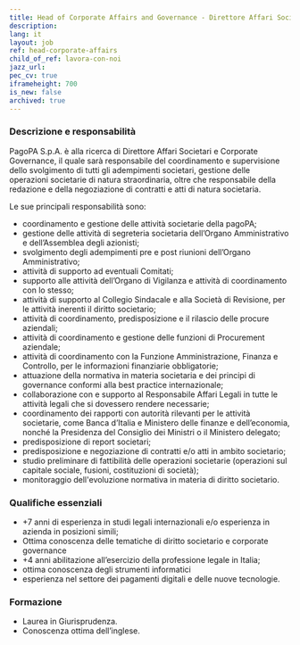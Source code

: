```yaml
---
title: Head of Corporate Affairs and Governance - Direttore Affari Societari e Governance
description:
lang: it
layout: job
ref: head-corporate-affairs
child_of_ref: lavora-con-noi
jazz_url: 
pec_cv: true
iframeheight: 700
is_new: false
archived: true
---
```


### Descrizione e responsabilità

PagoPA S.p.A. è alla ricerca di Direttore Affari Societari e Corporate Governance, il quale sarà responsabile del coordinamento e supervisione dello svolgimento di tutti gli adempimenti societari, gestione delle operazioni societarie di natura straordinaria, oltre che responsabile della redazione e della negoziazione di contratti e atti di natura societaria.

Le sue principali responsabilità sono:

* coordinamento e gestione delle attività societarie della pagoPA;
* gestione delle attività di segreteria societaria dell’Organo Amministrativo e dell’Assemblea degli azionisti; 
* svolgimento degli adempimenti pre e post riunioni dell’Organo Amministrativo; 
* attività di supporto ad eventuali Comitati;
* supporto alle attività dell’Organo di Vigilanza e attività di coordinamento con lo stesso; 
* attività di supporto al Collegio Sindacale e alla Società di Revisione, per le attività inerenti il diritto societario; 
* attività di coordinamento, predisposizione e il rilascio delle procure aziendali; 
* attività di coordinamento e gestione delle funzioni di Procurement aziendale;
* attività di coordinamento con la Funzione Amministrazione, Finanza e Controllo, per le informazioni finanziarie obbligatorie; 
* attuazione della normativa in materia societaria e dei principi di governance conformi alla best practice internazionale; 
* collaborazione con e supporto al Responsabile Affari Legali in tutte le attività legali che si dovessero rendere necessarie;
* coordinamento dei rapporti con autorità rilevanti per le attività societarie, come Banca d’Italia e Ministero delle finanze e dell’economia, nonché la Presidenza del Consiglio dei Ministri o il Ministero delegato;
* predisposizione di report societari;
* predisposizione e negoziazione di contratti e/o atti in ambito societario;
* studio preliminare di fattibilità delle operazioni societarie (operazioni sul capitale sociale, fusioni, costituzioni di società);
* monitoraggio dell'evoluzione normativa in materia di diritto societario.

### Qualifiche essenziali

* +7 anni di esperienza in studi legali internazionali e/o esperienza in azienda in posizioni simili;
* Ottima conoscenza delle tematiche di diritto societario e corporate governance
* +4 anni abilitazione all’esercizio della professione legale in Italia;
* ottima conoscenza degli strumenti informatici
* esperienza nel settore dei pagamenti digitali e delle nuove tecnologie.

### Formazione

* Laurea in Giurisprudenza.
* Conoscenza ottima dell’inglese.
